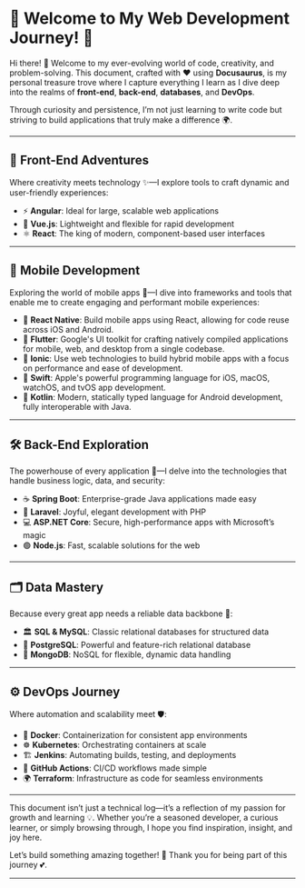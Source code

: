 # 🌟 Welcome to My Web Development Journey! 🚀  

Hi there! 👋 Welcome to my ever-evolving world of code, creativity, and problem-solving. This document, crafted with ❤️ using **Docusaurus**, is my personal treasure trove where I capture everything I learn as I dive deep into the realms of **front-end**, **back-end**, **databases**, and **DevOps**.  

Through curiosity and persistence, I’m not just learning to write code but striving to build applications that truly make a difference 🌍.  

---

## 🎨 **Front-End Adventures**  
Where creativity meets technology ✨—I explore tools to craft dynamic and user-friendly experiences:  
- ⚡ **Angular**: Ideal for large, scalable web applications  
- 🌿 **Vue.js**: Lightweight and flexible for rapid development  
- ⚛️ **React**: The king of modern, component-based user interfaces  

---

## 📱 **Mobile Development**

Exploring the world of mobile apps 📲—I dive into frameworks and tools that enable me to create engaging and performant mobile experiences:

- 🔵 **React Native**: Build mobile apps using React, allowing for code reuse across iOS and Android.
- 🍃 **Flutter**: Google's UI toolkit for crafting natively compiled applications for mobile, web, and desktop from a single codebase.
- 🔧 **Ionic**: Use web technologies to build hybrid mobile apps with a focus on performance and ease of development.
- 🍎 **Swift**: Apple's powerful programming language for iOS, macOS, watchOS, and tvOS app development.
- 🤖 **Kotlin**: Modern, statically typed language for Android development, fully interoperable with Java.

---

## 🛠 **Back-End Exploration**  
The powerhouse of every application 🔧—I delve into the technologies that handle business logic, data, and security:  
- ☕ **Spring Boot**: Enterprise-grade Java applications made easy  
- 🐘 **Laravel**: Joyful, elegant development with PHP  
- 💻 **ASP.NET Core**: Secure, high-performance apps with Microsoft’s magic  
- 🟢 **Node.js**: Fast, scalable solutions for the web  

---

## 🗂 **Data Mastery**  
Because every great app needs a reliable data backbone 💾:  
- 🏛 **SQL & MySQL**: Classic relational databases for structured data  
- 🐘 **PostgreSQL**: Powerful and feature-rich relational database  
- 🍃 **MongoDB**: NoSQL for flexible, dynamic data handling  

---

## ⚙️ **DevOps Journey**  
Where automation and scalability meet 🛡:  
- 🐳 **Docker**: Containerization for consistent app environments  
- ☸️ **Kubernetes**: Orchestrating containers at scale  
- 🏗 **Jenkins**: Automating builds, testing, and deployments  
- 🚀 **GitHub Actions**: CI/CD workflows made simple  
- 🌍 **Terraform**: Infrastructure as code for seamless environments  

---

This document isn’t just a technical log—it’s a reflection of my passion for growth and learning 💡. Whether you’re a seasoned developer, a curious learner, or simply browsing through, I hope you find inspiration, insight, and joy here.  

Let’s build something amazing together! 🎉 Thank you for being part of this journey 💕.  

---